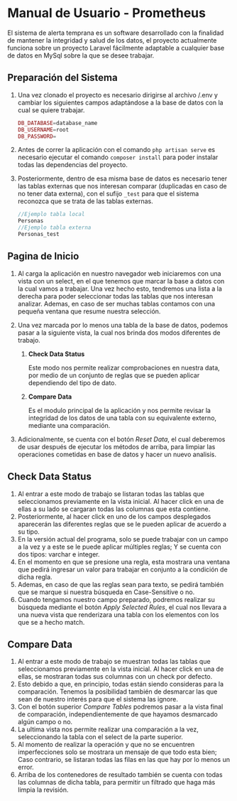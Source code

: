 # Manual de Usuario - Prometheus

El sistema de alerta temprana es un software desarrollado con la finalidad de mantener la integridad y salud de los datos, el proyecto actualmente funciona sobre un proyecto Laravel fácilmente adaptable a cualquier base de datos en MySql sobre la que se desee trabajar.

## Preparación del Sistema

1. Una vez clonado el proyecto es necesario dirigirse al archivo /.env y cambiar los siguientes campos adaptándose a la base de datos con la cual se quiere trabajar.

   ```php
   DB_DATABASE=database_name
   DB_USERNAME=root
   DB_PASSWORD=
   ```

2. Antes de correr la aplicación con el comando `php artisan serve` es necesario ejecutar el comando `composer install` para poder instalar todas las dependencias del proyecto.

3. Posteriormente, dentro de esa misma base de datos es necesario tener las tablas externas que nos interesan comparar (duplicadas en caso de no tener data externa), con el sufijo `_test` para que el sistema reconozca que se trata de las tablas externas.

   ```php
   //Ejemplo tabla local
   Personas
   //Ejemplo tabla externa
   Personas_test
   ```

   

## Pagina de Inicio

1. Al carga la aplicación en nuestro navegador web iniciaremos con una vista con un select, en el que tenemos que marcar la base a datos con la cual vamos a trabajar. Una vez hecho esto, tendremos una lista a la derecha para poder seleccionar todas las tablas que nos interesan analizar. Ademas, en caso de ser muchas tablas contamos con una pequeña ventana que resume nuestra selección.

2. Una vez marcada por lo menos una tabla de la base de datos, podemos pasar a la siguiente vista, la cual nos brinda dos modos diferentes de trabajo.

   1. **Check Data Status**

      Este modo nos permite realizar comprobaciones en nuestra data, por medio de un conjunto de reglas que se pueden aplicar dependiendo del tipo de dato.

   2. **Compare Data**

      Es el modulo principal de la aplicación y nos permite revisar la integridad de los datos de una tabla con su equivalente externo, mediante una comparación.

3. Adicionalmente, se cuenta con el botón *Reset Data*, el cual deberemos de usar después de ejecutar los métodos de arriba, para limpiar las operaciones cometidas en base de datos y hacer un nuevo analisis.

   

   

   

## Check Data Status

1. Al entrar a este modo de trabajo se listaran todas las tablas que seleccionamos previamente en la vista inicial. Al hacer click en una de ellas a su lado se cargaran todas las columnas que esta contiene.
2. Posteriormente, al hacer click en uno de los campos desplegados aparecerán las diferentes reglas que se le pueden aplicar de acuerdo a su tipo.
3. En la versión actual del programa, solo se puede trabajar con un campo a la vez y a este se le puede aplicar múltiples reglas; Y se cuenta con dos tipos: varchar e integer.
4. En el momento en que se presione una regla, esta mostrara una ventana que pedirá ingresar un valor para trabajar en conjunto a la condición de dicha regla.
5. Ademas, en caso de que las reglas sean para texto, se pedirá también que se marque si nuestra búsqueda en Case-Sensitive o no. 
6. Cuando tengamos nuestro campo preparado, podremos realizar su búsqueda mediante el botón *Apply Selected Rules*, el cual nos llevara a una nueva vista que renderizara una tabla con los elementos con los que se a hecho match.

## Compare Data

1. Al entrar a este modo de trabajo se muestran todas las tablas que seleccionamos previamente en la vista inicial. Al hacer click en una de ellas, se mostraran todas sus columnas con un check por defecto.
2. Esto debido a que, en principio, todas están siendo consideras para la comparación. Tenemos la posibilidad también de desmarcar las que sean de nuestro interés para que el sistema las ignore. 
3. Con el botón superior *Compare Tables* podremos pasar a la vista final de comparación, independientemente de que hayamos desmarcado algún campo o no.
4. La ultima vista nos permite realizar una comparación a la vez, seleccionando la tabla con el select de la parte superior.
5. Al momento de realizar la operación y que no se encuentren imperfecciones solo se mostrara un mensaje de que todo esta bien; Caso contrario, se listaran todas las filas en las que hay por lo menos un error.
6. Arriba de los contenedores de resultado también se cuenta con todas las columnas de dicha tabla, para permitir un filtrado que haga más limpia la revisión.









